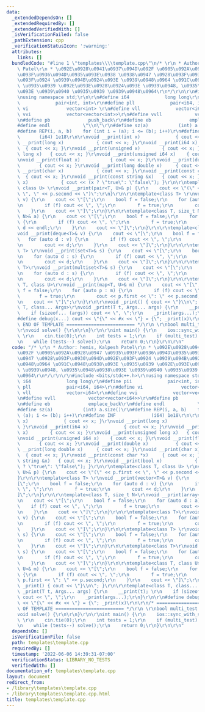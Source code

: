 ```yaml
---
data:
  _extendedDependsOn: []
  _extendedRequiredBy: []
  _extendedVerifiedWith: []
  _isVerificationFailed: false
  _pathExtension: cpp
  _verificationStatusIcon: ':warning:'
  attributes:
    links: []
  bundledCode: "#line 1 \"templates\\\\template.cpp\"\n/* \r\n * Author: hemis, Kalpesh\
    \ Patel\r\n * \u092E\u0928\u0941\u0937\u094D\u092F \u0905\u092A\u0928\u0947 \u0935\
    \u093F\u0936\u094D\u0935\u093E\u0938 \u0938\u0947 \u0928\u093F\u0930\u094D\u092E\
    \u093F\u0924 \u0939\u094B\u0924\u093E \u0939\u0948\u0964 \u091C\u0948\u0938\u093E\
    \ \u0935\u0939 \u092E\u093E\u0928\u0924\u093E \u0939\u0948, \u0935\u0948\u0938\
    \u093E \u0939\u0940 \u0935\u0939 \u0939\u0948\u0964\r\n*/\r\n\r\n#include <bits/stdc++.h>\r\
    \nusing namespace std;\r\n\r\n#define i64             long long\r\n#define pii\
    \             pair<int, int>\r\n#define pll             pair<i64, i64>\r\n#define\
    \ vi              vector<int> \r\n#define vll             vector<i64>\r\n#define\
    \ vvi             vector<vector<int>>\r\n#define vvll            vector<vector<i64>>\r\
    \n#define pb              push_back\r\n#define eb              emplace_back\r\n\
    #define endl            \"\\n\"\r\n#define sz(a)           (int) a.size()\r\n\
    #define REP(i, a, b)    for (int i = (a); i <= (b); i++)\r\n#define INF      \
    \       (i64) 1e18\r\n\r\nvoid __print(int x)             { cout << x; }\r\nvoid\
    \ __print(long x)            { cout << x; }\r\nvoid __print(i64 x)           \
    \  { cout << x; }\r\nvoid __print(unsigned x)        { cout << x; }\r\nvoid __print(unsigned\
    \ long x)   { cout << x; }\r\nvoid __print(unsigned i64 x)    { cout << x; }\r\
    \nvoid __print(float x)           { cout << x; }\r\nvoid __print(double x)   \
    \       { cout << x; }\r\nvoid __print(long double x)     { cout << x; }\r\nvoid\
    \ __print(char x)            { cout << x; }\r\nvoid __print(const char *x)   \
    \  { cout << x; }\r\nvoid __print(const string &x)   { cout << x; }\r\nvoid __print(bool\
    \ x)            { cout << (x ? \"true\": \"false\"); }\r\n\r\ntemplate<class T,\
    \ class U> \r\nvoid __print(pair<T, U>& p) {\r\n    cout << \"(\" << p.first <<\
    \ \", \" << p.second << \")\";\r\n}\r\n\r\ntemplate<class T> \r\nvoid __print(vector<T>&\
    \ v) {\r\n    cout << \"[\";\r\n    bool f = false;\r\n    for (auto d : v) {\r\
    \n        if (f) cout << \", \";\r\n        f = true;\r\n        cout << d;\r\n\
    \    }\r\n    cout << \"]\";\r\n}\r\n\r\ntemplate<class T, size_t N>\r\nvoid __print(array<T,\
    \ N>& a) {\r\n    cout << \"[\";\r\n    bool f = false;\r\n    for (auto d : a)\
    \ {\r\n        if (f) cout << \", \";\r\n        f = true;\r\n        cout <<\
    \ d << endl;\r\n    }\r\n    cout << \"]\";\r\n}\r\n\r\ntemplate<class T>\r\n\
    void __print(deque<T>& v) {\r\n    cout << \"[\";\r\n    bool f = false;\r\n \
    \   for (auto d : v) {\r\n        if (f) cout << \", \";\r\n        f = true;\r\
    \n        cout << d;\r\n    }\r\n    cout << \"]\";\r\n}\r\n\r\ntemplate<class\
    \ T> \r\nvoid __print(set<T>& s) {\r\n    cout << \"[\";\r\n    bool f = false;\r\
    \n    for (auto d : s) {\r\n        if (f) cout << \", \";\r\n        f = true;\r\
    \n        cout << d;\r\n    }\r\n    cout << \"]\";\r\n}\r\n\r\ntemplate<class\
    \ T>\r\nvoid __print(multiset<T>& s) {\r\n    cout << \"[\";\r\n    bool f = false;\r\
    \n    for (auto d : s) {\r\n        if (f) cout << \", \";\r\n        f = true;\r\
    \n        cout << d;\r\n    }\r\n    cout << \"]\";\r\n}\r\n\r\ntemplate<class\
    \ T, class U>\r\nvoid __print(map<T, U>& m) {\r\n    cout << \"[\";\r\n    bool\
    \ f = false;\r\n    for (auto p : m) {\r\n        if (f) cout << \", \";\r\n \
    \       f = true;\r\n        cout << p.first << \": \" << p.second;\r\n    }\r\
    \n    cout << \"]\";\r\n}\r\n\r\nvoid _print() { cout << \"}\\n\"; }\r\n\r\ntemplate<class\
    \ T, class... Args>\r\nvoid _print(T t, Args... args) {\r\n    __print(t); \r\n\
    \    if (sizeof... (args)) cout << \", \";\r\n    _print(args...);\r\n}\r\n\r\n\
    #define debug(x...) cout << \"{\" << #x << \"} = {\"; _print(x)\r\n\r\n/* =========================\
    \ END OF TEMPLATE ========================= */\r\n \r\nbool multi_test = 1;\r\n\
    \r\nvoid solve() {\r\n\r\n}\r\n\r\nint main() {\r\n    ios::sync_with_stdio(false);\
    \ \r\n    cin.tie(0);\r\n    int tests = 1;\r\n    if (multi_test) cin >> tests;\r\
    \n    while (tests--) solve();\r\n    return 0;\r\n}\r\n\r\n"
  code: "/* \r\n * Author: hemis, Kalpesh Patel\r\n * \u092E\u0928\u0941\u0937\u094D\
    \u092F \u0905\u092A\u0928\u0947 \u0935\u093F\u0936\u094D\u0935\u093E\u0938 \u0938\
    \u0947 \u0928\u093F\u0930\u094D\u092E\u093F\u0924 \u0939\u094B\u0924\u093E \u0939\
    \u0948\u0964 \u091C\u0948\u0938\u093E \u0935\u0939 \u092E\u093E\u0928\u0924\u093E\
    \ \u0939\u0948, \u0935\u0948\u0938\u093E \u0939\u0940 \u0935\u0939 \u0939\u0948\
    \u0964\r\n*/\r\n\r\n#include <bits/stdc++.h>\r\nusing namespace std;\r\n\r\n#define\
    \ i64             long long\r\n#define pii             pair<int, int>\r\n#define\
    \ pll             pair<i64, i64>\r\n#define vi              vector<int> \r\n#define\
    \ vll             vector<i64>\r\n#define vvi             vector<vector<int>>\r\
    \n#define vvll            vector<vector<i64>>\r\n#define pb              push_back\r\
    \n#define eb              emplace_back\r\n#define endl            \"\\n\"\r\n\
    #define sz(a)           (int) a.size()\r\n#define REP(i, a, b)    for (int i =\
    \ (a); i <= (b); i++)\r\n#define INF             (i64) 1e18\r\n\r\nvoid __print(int\
    \ x)             { cout << x; }\r\nvoid __print(long x)            { cout << x;\
    \ }\r\nvoid __print(i64 x)             { cout << x; }\r\nvoid __print(unsigned\
    \ x)        { cout << x; }\r\nvoid __print(unsigned long x)   { cout << x; }\r\
    \nvoid __print(unsigned i64 x)    { cout << x; }\r\nvoid __print(float x)    \
    \       { cout << x; }\r\nvoid __print(double x)          { cout << x; }\r\nvoid\
    \ __print(long double x)     { cout << x; }\r\nvoid __print(char x)          \
    \  { cout << x; }\r\nvoid __print(const char *x)     { cout << x; }\r\nvoid __print(const\
    \ string &x)   { cout << x; }\r\nvoid __print(bool x)            { cout << (x\
    \ ? \"true\": \"false\"); }\r\n\r\ntemplate<class T, class U> \r\nvoid __print(pair<T,\
    \ U>& p) {\r\n    cout << \"(\" << p.first << \", \" << p.second << \")\";\r\n\
    }\r\n\r\ntemplate<class T> \r\nvoid __print(vector<T>& v) {\r\n    cout << \"\
    [\";\r\n    bool f = false;\r\n    for (auto d : v) {\r\n        if (f) cout <<\
    \ \", \";\r\n        f = true;\r\n        cout << d;\r\n    }\r\n    cout << \"\
    ]\";\r\n}\r\n\r\ntemplate<class T, size_t N>\r\nvoid __print(array<T, N>& a) {\r\
    \n    cout << \"[\";\r\n    bool f = false;\r\n    for (auto d : a) {\r\n    \
    \    if (f) cout << \", \";\r\n        f = true;\r\n        cout << d << endl;\r\
    \n    }\r\n    cout << \"]\";\r\n}\r\n\r\ntemplate<class T>\r\nvoid __print(deque<T>&\
    \ v) {\r\n    cout << \"[\";\r\n    bool f = false;\r\n    for (auto d : v) {\r\
    \n        if (f) cout << \", \";\r\n        f = true;\r\n        cout << d;\r\n\
    \    }\r\n    cout << \"]\";\r\n}\r\n\r\ntemplate<class T> \r\nvoid __print(set<T>&\
    \ s) {\r\n    cout << \"[\";\r\n    bool f = false;\r\n    for (auto d : s) {\r\
    \n        if (f) cout << \", \";\r\n        f = true;\r\n        cout << d;\r\n\
    \    }\r\n    cout << \"]\";\r\n}\r\n\r\ntemplate<class T>\r\nvoid __print(multiset<T>&\
    \ s) {\r\n    cout << \"[\";\r\n    bool f = false;\r\n    for (auto d : s) {\r\
    \n        if (f) cout << \", \";\r\n        f = true;\r\n        cout << d;\r\n\
    \    }\r\n    cout << \"]\";\r\n}\r\n\r\ntemplate<class T, class U>\r\nvoid __print(map<T,\
    \ U>& m) {\r\n    cout << \"[\";\r\n    bool f = false;\r\n    for (auto p : m)\
    \ {\r\n        if (f) cout << \", \";\r\n        f = true;\r\n        cout <<\
    \ p.first << \": \" << p.second;\r\n    }\r\n    cout << \"]\";\r\n}\r\n\r\nvoid\
    \ _print() { cout << \"}\\n\"; }\r\n\r\ntemplate<class T, class... Args>\r\nvoid\
    \ _print(T t, Args... args) {\r\n    __print(t); \r\n    if (sizeof... (args))\
    \ cout << \", \";\r\n    _print(args...);\r\n}\r\n\r\n#define debug(x...) cout\
    \ << \"{\" << #x << \"} = {\"; _print(x)\r\n\r\n/* ========================= END\
    \ OF TEMPLATE ========================= */\r\n \r\nbool multi_test = 1;\r\n\r\n\
    void solve() {\r\n\r\n}\r\n\r\nint main() {\r\n    ios::sync_with_stdio(false);\
    \ \r\n    cin.tie(0);\r\n    int tests = 1;\r\n    if (multi_test) cin >> tests;\r\
    \n    while (tests--) solve();\r\n    return 0;\r\n}\r\n\r\n"
  dependsOn: []
  isVerificationFile: false
  path: templates\template.cpp
  requiredBy: []
  timestamp: '2022-06-06 14:39:31-07:00'
  verificationStatus: LIBRARY_NO_TESTS
  verifiedWith: []
documentation_of: templates\template.cpp
layout: document
redirect_from:
- /library\templates\template.cpp
- /library\templates\template.cpp.html
title: templates\template.cpp
---
```

